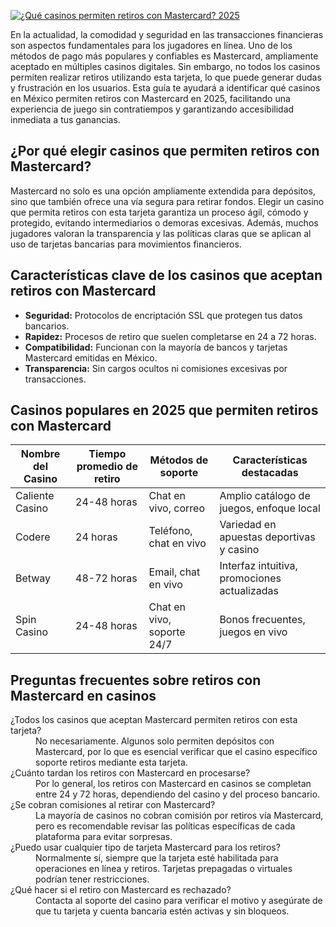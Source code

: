 [![¿Qué casinos permiten retiros con Mastercard? 2025](https://123-caf.pages.dev/gitsignup.png)](https://vrmoo.ru/Bt82HjjY)

<p>En la actualidad, la comodidad y seguridad en las transacciones financieras son aspectos fundamentales para los jugadores en línea. Uno de los métodos de pago más populares y confiables es Mastercard, ampliamente aceptado en múltiples casinos digitales. Sin embargo, no todos los casinos permiten realizar retiros utilizando esta tarjeta, lo que puede generar dudas y frustración en los usuarios. Esta guía te ayudará a identificar qué casinos en México permiten retiros con Mastercard en 2025, facilitando una experiencia de juego sin contratiempos y garantizando accesibilidad inmediata a tus ganancias.</p>  <h2>¿Por qué elegir casinos que permiten retiros con Mastercard?</h2> <p>Mastercard no solo es una opción ampliamente extendida para depósitos, sino que también ofrece una vía segura para retirar fondos. Elegir un casino que permita retiros con esta tarjeta garantiza un proceso ágil, cómodo y protegido, evitando intermediarios o demoras excesivas. Además, muchos jugadores valoran la transparencia y las políticas claras que se aplican al uso de tarjetas bancarias para movimientos financieros.</p>  <h2>Características clave de los casinos que aceptan retiros con Mastercard</h2> <ul>   <li><strong>Seguridad:</strong> Protocolos de encriptación SSL que protegen tus datos bancarios.</li>   <li><strong>Rapidez:</strong> Procesos de retiro que suelen completarse en 24 a 72 horas.</li>   <li><strong>Compatibilidad:</strong> Funcionan con la mayoría de bancos y tarjetas Mastercard emitidas en México.</li>   <li><strong>Transparencia:</strong> Sin cargos ocultos ni comisiones excesivas por transacciones.</li> </ul>  <h2>Casinos populares en 2025 que permiten retiros con Mastercard</h2> <table>   <thead>     <tr>       <th>Nombre del Casino</th>       <th>Tiempo promedio de retiro</th>       <th>Métodos de soporte</th>       <th>Características destacadas</th>     </tr>   </thead>   <tbody>     <tr>       <td>Caliente Casino</td>       <td>24-48 horas</td>       <td>Chat en vivo, correo</td>       <td>Amplio catálogo de juegos, enfoque local</td>     </tr>     <tr>       <td>Codere</td>       <td>24 horas</td>       <td>Teléfono, chat en vivo</td>       <td>Variedad en apuestas deportivas y casino</td>     </tr>     <tr>       <td>Betway</td>       <td>48-72 horas</td>       <td>Email, chat en vivo</td>       <td>Interfaz intuitiva, promociones actualizadas</td>     </tr>     <tr>       <td>Spin Casino</td>       <td>24-48 horas</td>       <td>Chat en vivo, soporte 24/7</td>       <td>Bonos frecuentes, juegos en vivo</td>     </tr>   </tbody> </table>  <h2>Preguntas frecuentes sobre retiros con Mastercard en casinos</h2> <dl>   <dt>¿Todos los casinos que aceptan Mastercard permiten retiros con esta tarjeta?</dt>   <dd>No necesariamente. Algunos solo permiten depósitos con Mastercard, por lo que es esencial verificar que el casino específico soporte retiros mediante esta tarjeta.</dd>    <dt>¿Cuánto tardan los retiros con Mastercard en procesarse?</dt>   <dd>Por lo general, los retiros con Mastercard en casinos se completan entre 24 y 72 horas, dependiendo del casino y del proceso bancario.</dd>    <dt>¿Se cobran comisiones al retirar con Mastercard?</dt>   <dd>La mayoría de casinos no cobran comisión por retiros vía Mastercard, pero es recomendable revisar las políticas específicas de cada plataforma para evitar sorpresas.</dd>    <dt>¿Puedo usar cualquier tipo de tarjeta Mastercard para los retiros?</dt>   <dd>Normalmente sí, siempre que la tarjeta esté habilitada para operaciones en línea y retiros. Tarjetas prepagadas o virtuales podrían tener restricciones.</dd>    <dt>¿Qué hacer si el retiro con Mastercard es rechazado?</dt>   <dd>Contacta al soporte del casino para verificar el motivo y asegúrate de que tu tarjeta y cuenta bancaria estén activas y sin bloqueos.</dd> </dl>